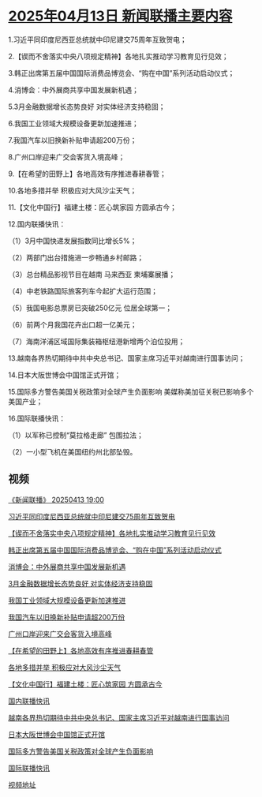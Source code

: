 # [2025年04月13日 新闻联播主要内容](https://tv.cctv.com/lm/xwlb/day/20250413.shtml)

1.习近平同印度尼西亚总统就中印尼建交75周年互致贺电；

2.【锲而不舍落实中央八项规定精神】各地扎实推动学习教育见行见效；

3.韩正出席第五届中国国际消费品博览会、“购在中国”系列活动启动仪式；

4.消博会：中外展商共享中国发展新机遇；

5.3月金融数据增长态势良好 对实体经济支持稳固；

6.我国工业领域大规模设备更新加速推进；

7.我国汽车以旧换新补贴申请超200万份；

8.广州口岸迎来广交会客货入境高峰；

9.【在希望的田野上】各地高效有序推进春耕春管；

10.各地多措并举 积极应对大风沙尘天气；

11.【文化中国行】福建土楼：匠心筑家园 方圆承古今；

12.国内联播快讯：

（1）3月中国快递发展指数同比增长5%；

（2）两部门出台措施进一步畅通乡村邮路；

（3）总台精品影视节目在越南 马来西亚 柬埔寨展播；

（4）中老铁路国际旅客列车今起扩大运行范围；

（5）我国电影总票房已突破250亿元 位居全球第一；

（6）前两个月我国花卉出口超一亿美元；

（7）海南洋浦区域国际集装箱枢纽港新增两个泊位投用；

13.越南各界热切期待中共中央总书记、国家主席习近平对越南进行国事访问；

14.日本大阪世博会中国馆正式开馆；

15.国际多方警告美国关税政策对全球产生负面影响 美媒称美加征关税已影响多个美国产业；

16.国际联播快讯：

（1）以军称已控制“莫拉格走廊” 包围拉法；

（2）一小型飞机在美国纽约州北部坠毁。

## 视频

[《新闻联播》 20250413 19:00](https://tv.cctv.com/2025/04/13/VIDEmZ4gViRavV9Sx2fEkezs250413.shtml)

[习近平同印度尼西亚总统就中印尼建交75周年互致贺电](https://tv.cctv.com/2025/04/13/VIDEOZUEG13lyjUbCQuzknaE250413.shtml)

[【锲而不舍落实中央八项规定精神】各地扎实推动学习教育见行见效](https://tv.cctv.com/2025/04/13/VIDE8G14kwbfIFxJymQHIz0Q250413.shtml)

[韩正出席第五届中国国际消费品博览会、“购在中国”系列活动启动仪式](https://tv.cctv.com/2025/04/13/VIDEFlJrya3NecjRJL2xAJEz250413.shtml)

[消博会：中外展商共享中国发展新机遇](https://tv.cctv.com/2025/04/13/VIDEEOQvpCaJuJSMpLrnEHaM250413.shtml)

[3月金融数据增长态势良好 对实体经济支持稳固](https://tv.cctv.com/2025/04/13/VIDETGqQgQEg7hHFt405Zg64250413.shtml)

[我国工业领域大规模设备更新加速推进](https://tv.cctv.com/2025/04/13/VIDEGyhp4iTuUNIrwZM1P23R250413.shtml)

[我国汽车以旧换新补贴申请超200万份](https://tv.cctv.com/2025/04/13/VIDEgD0qmqKkWfWf82cASNDa250413.shtml)

[广州口岸迎来广交会客货入境高峰](https://tv.cctv.com/2025/04/13/VIDEuminl0fGsAraQSIIdmAK250413.shtml)

[【在希望的田野上】各地高效有序推进春耕春管](https://tv.cctv.com/2025/04/13/VIDEbgS3fAzShfudhTywmRYM250413.shtml)

[各地多措并举 积极应对大风沙尘天气](https://tv.cctv.com/2025/04/13/VIDEpvQ6xdHVeHKyvlnhMOuO250413.shtml)

[【文化中国行】福建土楼：匠心筑家园 方圆承古今](https://tv.cctv.com/2025/04/13/VIDEXyRQF5VrwDq4yrijV7wf250413.shtml)

[国内联播快讯](https://tv.cctv.com/2025/04/13/VIDEioMsEh39CrD94I9fmBJD250413.shtml)

[越南各界热切期待中共中央总书记、国家主席习近平对越南进行国事访问](https://tv.cctv.com/2025/04/13/VIDE9KO9yo3VEAjEXF3P51yE250413.shtml)

[日本大阪世博会中国馆正式开馆](https://tv.cctv.com/2025/04/13/VIDEDnxrCnSZKPVgBaGGlkhm250413.shtml)

[国际多方警告美国关税政策对全球产生负面影响](https://tv.cctv.com/2025/04/13/VIDExgQmKoBcjTQUbB1FGCrb250413.shtml)

[国际联播快讯](https://tv.cctv.com/2025/04/13/VIDEb6FNfKV3beoxTeBH5pky250413.shtml)

[视频地址](https://tv.cctv.com/lm/xwlb/day/20250413.shtml) 

